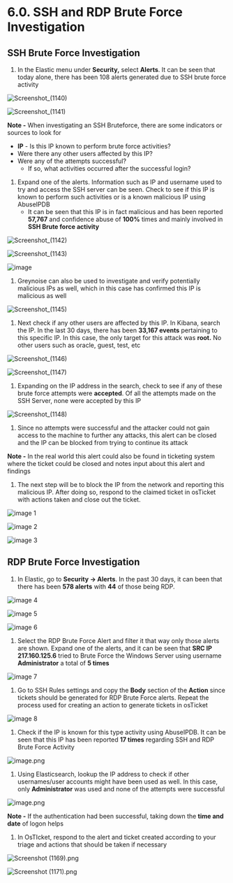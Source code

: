 # 6.0. SSH and RDP Brute Force Investigation

## SSH Brute Force Investigation

1. In the Elastic menu under **Security,** select **Alerts**. It can be seen that today alone, there has been 108 alerts generated due to SSH brute force activity

![Screenshot_(1140)](https://github.com/user-attachments/assets/f0e735c0-ffe2-4505-9922-5016ce878f22)

![Screenshot_(1141)](https://github.com/user-attachments/assets/0150acae-488b-420e-b3b6-520983719781)

**Note -** When investigating an SSH Bruteforce, there are some indicators or sources to look for

- **IP** - Is this IP known to perform brute force activities?
- Were there any other users affected by this IP?
- Were any of the attempts successful?
    - If so, what activities occurred after the successful login?

1. Expand one of the alerts. Information such as IP and username used to try and access the SSH server can be seen. Check to see if this IP is known to perform such activities or is a known malicious IP using AbuseIPDB 
    - It can be seen that this IP is in fact malicious and has been reported **57,767** and confidence abuse of **100%** times and mainly involved in **SSH Brute force activity**

![Screenshot_(1142)](https://github.com/user-attachments/assets/fa88ec8b-e133-4ab0-a829-0d91f64094ff)

![Screenshot_(1143)](https://github.com/user-attachments/assets/832518ea-bf10-4d6e-adbf-d689ce3239ba)

![image](https://github.com/user-attachments/assets/de9922c3-3510-4b16-9af9-312973d545ea)

1. Greynoise can also be used to investigate and verify potentially malicious IPs as well, which in this case has confirmed this IP is malicious as well

![Screenshot_(1145)](https://github.com/user-attachments/assets/2893cc92-9076-4bf8-b137-bd7a1c9e537a)

1. Next check if any other users are affected by this IP. In Kibana, search the IP. In the last 30 days, there has been **33,167 events** pertaining to this specific IP.  In this case, the only target for this attack was **root.** No other users such as oracle, guest, test, etc

![Screenshot_(1146)](https://github.com/user-attachments/assets/40c8ad8e-da45-4d6a-a3cd-fee4fe34c893)

![Screenshot_(1147)](https://github.com/user-attachments/assets/f059a94f-dbb4-4afc-86e7-b088865026b1)

1. Expanding on the IP address in the search, check to see if any of these brute force attempts were **accepted**. Of all the attempts made on the SSH Server, none were accepted by this IP

![Screenshot_(1148)](https://github.com/user-attachments/assets/f8bd42a0-d802-4cb4-abec-0ca6c999d949)

1. Since no attempts were successful and the attacker could not gain access to the machine to further any attacks, this alert can be closed and the IP can be blocked from trying to continue its attack

**Note -** In the real world this alert could also be found in ticketing system where the ticket could be closed and notes input about this alert and findings

1. The next step will be to block the IP from the network and reporting this malicious IP. After doing so, respond to the claimed ticket in osTicket with actions taken and close out the ticket.

![image 1](https://github.com/user-attachments/assets/5460fcd3-8071-4dbf-bb29-64eb57ebc7dc)

![image 2](https://github.com/user-attachments/assets/ba05cc31-76d9-47b8-a1c1-43b05fc5f233)

![image 3](https://github.com/user-attachments/assets/7d97c170-5f83-483d-8ba6-47e44d03d84e)

## RDP Brute Force Investigation

1. In Elastic, go to **Security → Alerts**. In the past 30 days, it can been that there has been **578 alerts** with **44** of those being RDP. 

![image 4](https://github.com/user-attachments/assets/6d9bf4c8-27dd-4c9f-815e-bd8daf7f2381)

![image 5](https://github.com/user-attachments/assets/d1a52109-6b95-4e1b-893a-ad5b95782020)

![image 6](https://github.com/user-attachments/assets/672746ce-b3ca-4a24-8b33-c0921e27daab)

1. Select the RDP Brute Force Alert and filter it that way only those alerts are shown. Expand one of the alerts, and it can be seen that **SRC IP 217.160.125.6** tried to Brute Force the Windows Server using username **Administrator** a total of **5 times**

![image 7](https://github.com/user-attachments/assets/2fb7f0dc-e986-4ca9-a660-507cc22801e9)

1. Go to SSH Rules settings and copy the **Body** section of the **Action** since tickets should be generated for RDP Brute Force alerts. Repeat the process used for creating an action to generate tickets in osTicket

![image 8](https://github.com/user-attachments/assets/72a2a970-66af-4024-b5b3-39d22367a34a)

1. Check if the IP is known for this type activity using AbuseIPDB. It can be seen that this IP has been reported **17 times** regarding SSH and RDP Brute Force Activity 

![image.png](attachment:a428ff97-ca2e-4c76-8ed9-c6ad189fab90:image.png)

1. Using Elasticsearch, lookup the IP address to check if other usernames/user accounts might have been used as well. In this case, only **Administrator** was used and none of the attempts were successful

![image.png](attachment:cc63eb7f-9aca-4de0-bdcb-c40967ca654b:image.png)

**Note -** If the authentication had been successful, taking down the **time and date** of logon helps 

1. In OsTIcket, respond to the alert and ticket created according to your triage and actions that should be taken if necessary

![Screenshot (1169).png](attachment:a0371672-da47-4f7c-8f20-60d9d052ba01:Screenshot_(1169).png)

![Screenshot (1171).png](attachment:829db155-051f-4989-8ae2-75f1db19d50d:Screenshot_(1171).png)
